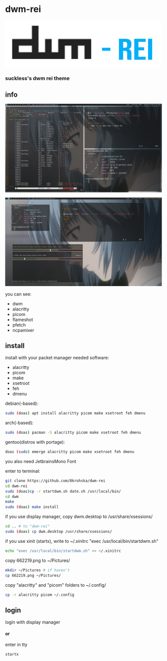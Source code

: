 # dwm-rei

![Screenshot](./5220042280658923639.jpg)

### suckless's dwm rei theme

## info

![Screenshot](./dwm.png)

![Screenshot](./dwm1.png)

you can see:
- dwm
- alacritty
- picom
- flameshot
- pfetch
- ncpamixer

## install
install with your packet manager needed software:

- alacritty
- picom
- make
- xsetroot
- feh
- dmenu

debian(-based):
```bash
sudo (doas) apt install alacritty picom make xsetroot feh dmenu
```
arch(-based):
```bash
sudo (doas) pacman -S alacritty picom make xsetroot feh dmenu
```
gentoo(distros with portage):
```bash
doas (sudo) emerge alacritty picom make xsetroot feh dmenu
```

you also need JetbrainsMono Font


enter to terminal:
```bash
git clone https://github.com/0krohska/dwm-rei
cd dwm-rei
sudo (doas)cp -r startdwm.sh date.sh /usr/local/bin/
cd dwm
make
sudo (doas) make install
```

if you use display manager, copy dwm.desktop to /usr/share/xsessions/ 
```bash
cd .. # to "dwm-rei"
sudo (doas) cp dwm.desktop /usr/share/xsessions/
```

if you use xinit (startx), write to ~/.xinitrc "exec /usr/local/bin/startdwm.sh" 
```bash
echo "exec /usr/local/bin/startdwm.sh" >> ~/.xinitrc
```

copy 662219.png to ~/Pictures/
```bash
mkdir ~/Pictures # if haven't
cp 662219.png ~/Pictures/
```

copy "alacritty" and "picom" folders to ~/.config/
```bash
cp -r alacritty picom ~/.config
```

## login

login with display manager 

#### or

enter in tty

```bash
startx
```
